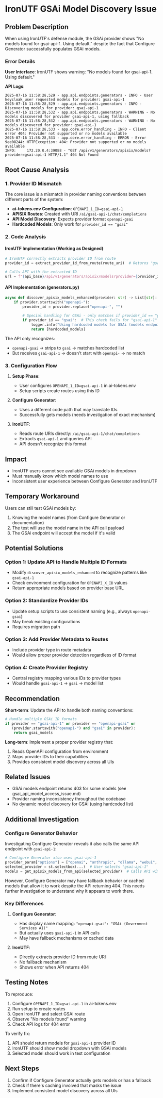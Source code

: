 # IronUTF GSAi Model Discovery Issue

## Problem Description

When using IronUTF's defense module, the GSAi provider shows "No models found for gsai-api-1. Using default." despite the fact that Configure Generator successfully populates GSAi models.

### Error Details

**User Interface**: IronUTF shows warning: "No models found for gsai-api-1. Using default."

**API Logs**:
```
2025-07-16 11:58:28,529 - app.api.endpoints.generators - INFO - User keycloak_user requested models for provider: gsai-api-1
2025-07-16 11:58:28,529 - app.api.endpoints.generators - INFO - Discovering models for provider: gsai-api-1
2025-07-16 11:58:28,532 - app.api.endpoints.generators - WARNING - No models discovered for provider gsai-api-1, using fallback
2025-07-16 11:58:28,532 - app.api.endpoints.generators - WARNING - No models discovered for provider: gsai-api-1
2025-07-16 11:58:28,533 - app.core.error_handling - INFO - Client error 404: Provider not supported or no models available
2025-07-16 11:58:28,533 - app.core.error_handling - ERROR - Error 9ee08244: HTTPException: 404: Provider not supported or no models available
INFO:     172.20.0.4:39088 - "GET /api/v1/generators/apisix/models?provider=gsai-api-1 HTTP/1.1" 404 Not Found
```

## Root Cause Analysis

### 1. Provider ID Mismatch

The core issue is a mismatch in provider naming conventions between different parts of the system:

- **ai-tokens.env Configuration**: `OPENAPI_1_ID=gsai-api-1`
- **APISIX Routes**: Created with URI `/ai/gsai-api-1/chat/completions`
- **API Model Discovery**: Expects provider format `openapi-gsai`
- **Hardcoded Models**: Only work for `provider_id == "gsai"`

### 2. Code Analysis

#### IronUTF Implementation (Working as Designed)
```python
# IronUTF correctly extracts provider ID from route
provider_id = extract_provider_id_from_route(route_uri)  # Returns "gsai-api-1"

# Calls API with the extracted ID
url = f"{api_base}/api/v1/generators/apisix/models?provider={provider_id}"
```

#### API Implementation (generators.py)
```python
async def discover_apisix_models_enhanced(provider: str) -> List[str]:
    if provider.startswith("openapi-"):
        provider_id = provider.replace("openapi-", "")
        
        # Special handling for GSAi - only matches if provider_id == "gsai"
        if provider_id == "gsai":  # This check fails for "gsai-api-1"
            logger.info("Using hardcoded models for GSAi (models endpoint not working)")
            return [hardcoded_models]
```

The API only recognizes:
- `openapi-gsai` → strips to `gsai` → matches hardcoded list
- But receives `gsai-api-1` → doesn't start with `openapi-` → no match

### 3. Configuration Flow

1. **Setup Phase**: 
   - User configures `OPENAPI_1_ID=gsai-api-1` in ai-tokens.env
   - Setup scripts create routes using this ID

2. **Configure Generator**:
   - Uses a different code path that may translate IDs
   - Successfully gets models (needs investigation of exact mechanism)

3. **IronUTF**:
   - Reads route URIs directly: `/ai/gsai-api-1/chat/completions`
   - Extracts `gsai-api-1` and queries API
   - API doesn't recognize this format

## Impact

- IronUTF users cannot see available GSAi models in dropdown
- Must manually know which model names to use
- Inconsistent user experience between Configure Generator and IronUTF

## Temporary Workaround

Users can still test GSAi models by:
1. Knowing the model names (from Configure Generator or documentation)
2. The test will use the model name in the API call payload
3. The GSAi endpoint will accept the model if it's valid

## Potential Solutions

### Option 1: Update API to Handle Multiple ID Formats
- Modify `discover_apisix_models_enhanced` to recognize patterns like `gsai-api-1`
- Check environment configuration for `OPENAPI_X_ID` values
- Return appropriate models based on provider base URL

### Option 2: Standardize Provider IDs
- Update setup scripts to use consistent naming (e.g., always `openapi-gsai`)
- May break existing configurations
- Requires migration path

### Option 3: Add Provider Metadata to Routes
- Include provider type in route metadata
- Would allow proper provider detection regardless of ID format

### Option 4: Create Provider Registry
- Central registry mapping various IDs to provider types
- Would handle `gsai-api-1` → `gsai` → model list

## Recommendation

**Short-term**: Update the API to handle both naming conventions:
```python
# Handle multiple GSAi ID formats
if provider == "gsai-api-1" or provider == "openapi-gsai" or 
   (provider.startswith("openapi-") and "gsai" in provider):
    return gsai_models
```

**Long-term**: Implement a proper provider registry that:
1. Reads OpenAPI configuration from environment
2. Maps provider IDs to their capabilities
3. Provides consistent model discovery across all UIs

## Related Issues

- GSAi models endpoint returns 403 for some models (see gsai_api_model_access_issue.md)
- Provider naming inconsistency throughout the codebase
- No dynamic model discovery for GSAi (using hardcoded list)

## Additional Investigation

### Configure Generator Behavior

Investigating Configure Generator reveals it also calls the same API endpoint with `gsai-api-1`:

```python
# Configure Generator also uses gsai-api-1
provider_param["options"] = ["openai", "anthropic", "ollama", "webui", "gsai-api-1"]
selected_provider = st.selectbox(...)  # User selects "gsai-api-1"
models = get_apisix_models_from_api(selected_provider)  # Calls API with "gsai-api-1"
```

However, Configure Generator may have fallback behavior or cached models that allow it to work despite the API returning 404. This needs further investigation to understand why it appears to work there.

### Key Differences

1. **Configure Generator**: 
   - Has display name mapping: `"openapi-gsai": "GSAi (Government Services AI)"`
   - But actually uses `gsai-api-1` in API calls
   - May have fallback mechanisms or cached data

2. **IronUTF**:
   - Directly extracts provider ID from route URI
   - No fallback mechanism
   - Shows error when API returns 404

## Testing Notes

To reproduce:
1. Configure `OPENAPI_1_ID=gsai-api-1` in ai-tokens.env
2. Run setup to create routes
3. Open IronUTF and select GSAi route
4. Observe "No models found" warning
5. Check API logs for 404 error

To verify fix:
1. API should return models for `gsai-api-1` provider ID
2. IronUTF should show model dropdown with GSAi models
3. Selected model should work in test configuration

## Next Steps

1. Confirm if Configure Generator actually gets models or has a fallback
2. Check if there's caching involved that masks the issue
3. Implement consistent model discovery across all UIs